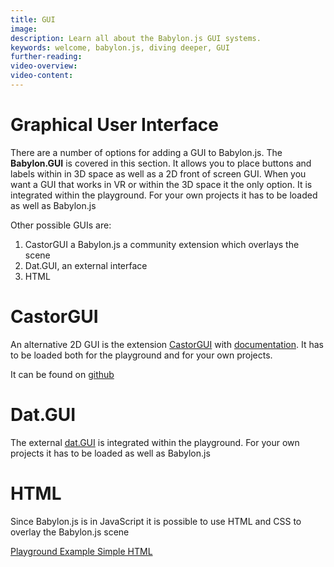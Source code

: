 ```yaml
---
title: GUI
image: 
description: Learn all about the Babylon.js GUI systems.
keywords: welcome, babylon.js, diving deeper, GUI
further-reading:
video-overview:
video-content:
---
```


# Graphical User Interface

There are a number of options for adding a GUI to Babylon.js. The **Babylon.GUI** is covered in this section. It allows you to place buttons and labels within in 3D space as well as a 2D front of screen GUI. When you want a GUI that works in VR or within the 3D space it the only option. It is integrated within the playground. For your own projects it has to be loaded as well as Babylon.js

Other possible GUIs are:
1. CastorGUI a Babylon.js a community extension which overlays the scene
1. Dat.GUI, an external interface
3. HTML

<Playground id="#NGS9AU" title="Simple GUI Slider Example" description="Simple example of adding a GUI slider to your scene." image="/img/playgroundsAndNMEs/divingDeeperGUI1.jpg"/>

# CastorGUI
An alternative 2D GUI is the extension [CastorGUI](/extensions/CastorGUI) with [documentation](/extensions/CastorGUI). It has to be loaded both for the playground and for your own projects.

It can be found on [github](https://github.com/dad72/CastorGUI) 

<Playground id="#S34THY#14" title="CastorGUI Example" description="Simple example of using the CastorGUI system in your scene." image="/img/playgroundsAndNMEs/divingDeeperGUI2.jpg"/>

# Dat.GUI
 The external [dat.GUI](https://github.com/dataarts/dat.gui) is integrated within the playground. For your own projects it has to be loaded as well as Babylon.js

 <Playground id="#NGS9AU#1" title="dat.GUI Example" description="Simple example of using the dat.GUI system in your scene." image="/img/playgroundsAndNMEs/divingDeeperGUI3.jpg"/>

# HTML
Since Babylon.js is in JavaScript it is possible to use HTML and CSS to overlay the Babylon.js scene

<Playground id="#1AHPN5" title="HTML GUI Example" description="Simple example of using HTML GUI elements in your scene." image="/img/playgroundsAndNMEs/divingDeeperGUI4.jpg"/> [Playground Example Simple HTML](https://www.babylonjs-playground.com/#1AHPN5)